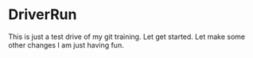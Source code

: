 # DriverRun
This is just a test drive of my git training. 
Let get started. Let make some other changes
I am just having fun.